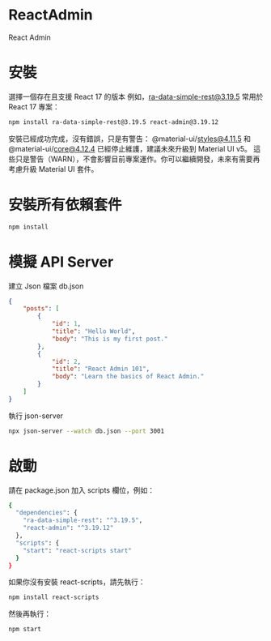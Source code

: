 # ReactAdmin
React Admin

# 安裝
選擇一個存在且支援 React 17 的版本
例如，ra-data-simple-rest@3.19.5 常用於 React 17 專案：
```bash
npm install ra-data-simple-rest@3.19.5 react-admin@3.19.12
```
安裝已經成功完成，沒有錯誤，只是有警告：
@material-ui/styles@4.11.5 和 @material-ui/core@4.12.4 已經停止維護，建議未來升級到 Material UI v5。
這些只是警告（WARN），不會影響目前專案運作。你可以繼續開發，未來有需要再考慮升級 Material UI 套件。

# 安裝所有依賴套件
```bash
npm install
```
# 模擬 API Server
建立 Json 檔案 db.json
```json
{
    "posts": [
        {
            "id": 1,
            "title": "Hello World",
            "body": "This is my first post."
        },
        {
            "id": 2,
            "title": "React Admin 101",
            "body": "Learn the basics of React Admin."
        }
    ]
}
```
執行 json-server
```bash
npx json-server --watch db.json --port 3001
```

# 啟動
請在 package.json 加入 scripts 欄位，例如：
```bash
{
  "dependencies": {
    "ra-data-simple-rest": "^3.19.5",
    "react-admin": "^3.19.12"
  },
  "scripts": {
    "start": "react-scripts start"
  }
}
```
如果你沒有安裝 react-scripts，請先執行：
```bash
npm install react-scripts
```
然後再執行：
```bash
npm start
```
